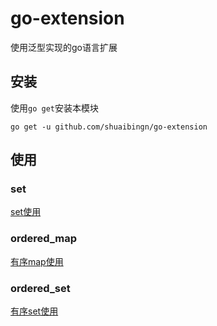# go-extension

使用泛型实现的go语言扩展

## 安装

使用`go get`安装本模块

```shell
go get -u github.com/shuaibingn/go-extension
```

## 使用

### set

[set使用](./set/README.md)

### ordered_map

[有序map使用](./ordered_map/README.md)

### ordered_set

[有序set使用](./ordered_set/README.md)
